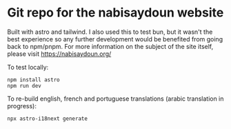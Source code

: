 # Git repo for the nabisaydoun website

Built with astro and tailwind. I also used this to test bun, but it wasn't the best experience so any further development would be benefited from going back to npm/pnpm.
For more information on the subject of the site itself, please visit https://nabisaydoun.org/

To test locally:
```
npm install astro 
npm run dev      
```

To re-build english, french and portuguese translations (arabic translation in progress):
```
npx astro-i18next generate
```
